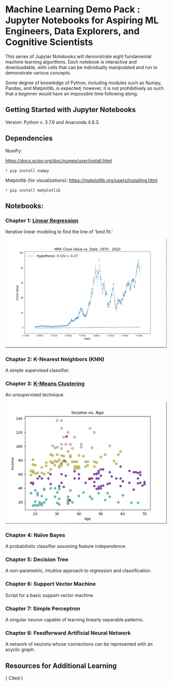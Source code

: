 # Machine Learning Demo Pack : Jupyter Notebooks for Aspiring ML Engineers, Data Explorers, and Cognitive Scientists

This series of Jupyter Notebooks will demonstrate eight fundamental machine learning algorithms. Each notebook is interactive and downloadable, with cells that can be individually manipulated and run to demonstrate various concepts. 

Some degree of knowledge of Python, including modules such as Numpy, Pandas, and Matplotlib, is expected; however, it is not prohibitively so such that a beginner would have an impossible time following along. 

## Getting Started with Jupyter Notebooks
Version: Python v. 3.7.6 and Anaconda 4.8.3. 

## Dependencies

NumPy:

https://docs.scipy.org/doc/numpy/user/install.html
```
! pip install numpy
```
Matplotlib (for visualizations): 
https://matplotlib.org/users/installing.html
```
! pip install matplotlib
```

## Notebooks:

### Chapter 1: [Linear Regression](Linear_regression.ipynb)
Iterative linear modeling to find the line of 'best fit.'

![Linear_Regression](/images/Linear_regression_gif.gif)

### Chapter 2: K-Nearest Neighbors (KNN)
A simple supervised classifier. 

### Chapter 3: [K-Means Clustering](k_means.ipynb)
An unsupervised technique. 

![K Means Clustering](/images/Clustering_gif.gif)

### Chapter 4: Naïve Bayes
A probabilistic classifier assuming feature independence. 

### Chapter 5: Decision Tree
A non-parametric, intuitive approach to regression and classification. 

### Chapter 6: Support Vector Machine
Script for a basic support vector machine. 

### Chapter 7: Simple Perceptron
A singular neuron capable of learning linearly separable patterns.   

### Chapter 8: Feedforward Artificial Neural Network
A network of neurons whose connections can be represented with an acyclic graph. 

## Resources for Additional Learning
{ Cited }